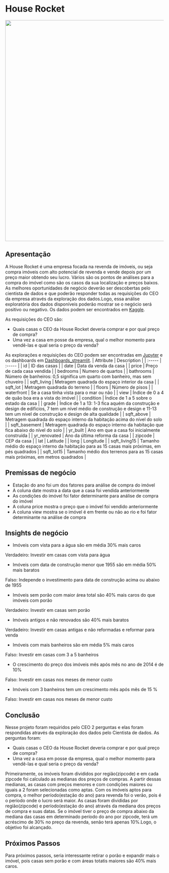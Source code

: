 # House Rocket

<div align="center">
<img src="https://user-images.githubusercontent.com/91911052/168933137-774b3228-30db-4b76-a2ae-ea28ed9d6ec4.jpg" width="700px" />
</div>

## Apresentação
A House Rocket é uma empresa focada na revenda de imóveis, ou seja compra imóveis com alto potencial de revenda e vende depois por um preço maior obtendo seu lucro. Vários são os pontos de análises para a compra do imóvel como são os casos da sua localização e preços baixos.
As melhores oportunidades de negócio deverão ser descobertas pelo cientista de dados e que poderão responder todas as requisições do CEO da empresa através da exploração dos dados.Logo, essa análise exploratória dos dados disponíveis poderão mostrar se o negócio será positivo ou negativo.
Os dados podem ser encontrados em <a href="//www.kaggle.com/harlfoxem/housesalesprediction/discussion/207885">Kaggle</a>.


As requisições do CEO são:

* Quais casas o CEO da House Rocket deveria comprar e por qual preço de compra?
* Uma vez a casa em posse da empresa, qual o melhor momento para vendê-las e qual seria o preço da venda?

As explorações e requisições do CEO podem ser encontradas em <a href="https://github.com/hugoferraz5/House_Rocket1/blob/master/House_Rocket_Dashboard.ipynb">Jupyter</a> e os dashboards em <a href="https://analytics-house-rocket1.herokuapp.com/">Dashboards_streamlit</a>.
| Attribute | Description |
| :----- | :----- |
| id | ID das casas |
| date | Data da venda da casa |
| price | Preço de cada casa vendida |
| bedrooms | Numero de quartos |
| bathrooms | Número de banheiros: 0,5 significa um quarto com banheiro, mas sem chuveiro |
| sqft_living | Metragem quadrada do espaço interior da casa |
| sqft_lot | Metragem quadrada do terreno |
| floors | Número de pisos |
| waterfront | Se a casa tinha vista para o mar ou não |
| view | Índice de 0 a 4 de quão boa era a vista do imóvel |
| condition | Índice de 1 a 5 sobre o estado da casa |
| grade | Índice de 1 a 13: 1-3 fica aquém da construção e design de edifícios, 7 tem um nível médio de construção e design e 11-13 tem um nível de construção e design de alta qualidade |
| sqft_above | Metragem quadrada do espaço interno da habitação acima do nível do solo |
| sqft_basement | Metragem quadrada do espaço interno da habitação que fica abaixo do nível do solo |
| yr_built | Ano em que a casa foi inicialmente construída |
| yr_renovated | Ano da última reforma da casa |
| zipcode | CEP da casa |
| lat | Latitude |
| long | Longitude |
| sqft_living15 | Tamanho médio do espaço interno da habitação para as 15 casas mais próximas, em pés quadrados |
| sqft_lot15 | Tamanho médio dos terrenos para as 15 casas mais próximas, em metros quadrados |


## Premissas de negócio 
* Estação do ano foi um dos fatores para análise de compra do imóvel
* A coluna date mostra a data que a casa foi vendida anteriormente
* As condições do imóvel foi fator determinante para análise de compra do imóvel
* A coluna price mostra o preço que o imóvel foi vendido anteriormente
* A coluna view mostra se o imóvel é em frente ou não ao rio e foi fator determinante na análise de compra

## Insights de negócio
* Imóveis com vista para a água são em média 30% mais caros

Verdadeiro: Investir em casas com vista para água

* Imóveis com data de construção menor que 1955 são em média 50% mais baratos

Falso: Independe o investimento para data de construção acima ou abaixo de 1955

* Imóveis sem porão com maior área total são 40% mais caros do que imóveis com porão

Verdadeiro: Investir em casas sem porão

* Imóveis antigos e não renovados são 40% mais baratos

Verdadeiro: Investir em casas antigas e não reformadas e reformar para venda

* Imóveis com mais banheiros são em média 5% mais caros

Falso: Investir em casas com 3 a 5 banheiros

* O crescimento do preço dos imóveis mês após mês no ano de 2014 é de 10%

Falso: Investir em casas nos meses de menor custo

* Imóveis com 3 banheiros tem um crescimento mês após mês de 15 %

Falso: Investir em casas nos meses de menor custo
## Conclusão
Nesse projeto foram requiridos pelo CEO 2 perguntas e elas foram respondidas através da exploração dos dados pelo Cientista de dados. As perguntas foram:
* Quais casas o CEO da House Rocket deveria comprar e por qual preço de compra?
* Uma vez a casa em posse da empresa, qual o melhor momento para vendê-las e qual seria o preço da venda?

Primeiramente, os imóveis foram divididos por região(zipcode) e em cada zipcode foi calculado as medianas dos preços de compras. A partir dessas medianas, as casas com preços menores e com condições maiores ou iguais a 2 foram selecionadas como aptas.
Com os imóveis aptos para compra, o melhor período(estação do ano) para revenda foi o verão, pois é o período onde o lucro será maior. As casas foram divididas por região(zipcode) e período(estação do ano) através da mediana dos preços de compra e suas datas.
Se o imóvel tiver o preço de compra abaixo da mediana das casas em determinado período do ano por zipcode, terá um acréscimo de 30% no preço da revenda, senão terá apenas 10%.Logo, o objetivo foi alcançado.

## Próximos Passos

Para próximos passos, seria interessante retirar o porão e expandir mais o imóvel, pois casas sem porão e com áreas totatis maiores são 40% mais caros.
